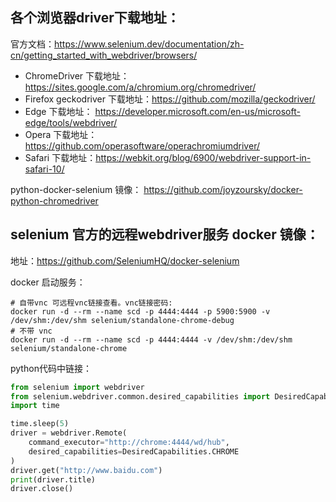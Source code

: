 ## 各个浏览器driver下载地址：
官方文档：https://www.selenium.dev/documentation/zh-cn/getting_started_with_webdriver/browsers/ 

* ChromeDriver  下载地址： https://sites.google.com/a/chromium.org/chromedriver/
* Firefox geckodriver 下载地址：https://github.com/mozilla/geckodriver/
* Edge 下载地址： https://developer.microsoft.com/en-us/microsoft-edge/tools/webdriver/
* Opera 下载地址：https://github.com/operasoftware/operachromiumdriver/
* Safari 下载地址：https://webkit.org/blog/6900/webdriver-support-in-safari-10/


python-docker-selenium 镜像：
https://github.com/joyzoursky/docker-python-chromedriver


## selenium 官方的远程webdriver服务 docker 镜像：
地址：https://github.com/SeleniumHQ/docker-selenium

docker 启动服务：

```shell script
# 自带vnc 可远程vnc链接查看。vnc链接密码:
docker run -d --rm --name scd -p 4444:4444 -p 5900:5900 -v /dev/shm:/dev/shm selenium/standalone-chrome-debug
# 不带 vnc 
docker run -d --rm --name scd -p 4444:4444 -v /dev/shm:/dev/shm selenium/standalone-chrome

``` 

python代码中链接：
```python
from selenium import webdriver
from selenium.webdriver.common.desired_capabilities import DesiredCapabilities
import time

time.sleep(5)
driver = webdriver.Remote(
    command_executor="http://chrome:4444/wd/hub",
    desired_capabilities=DesiredCapabilities.CHROME
)
driver.get("http://www.baidu.com")
print(driver.title)
driver.close()
```

